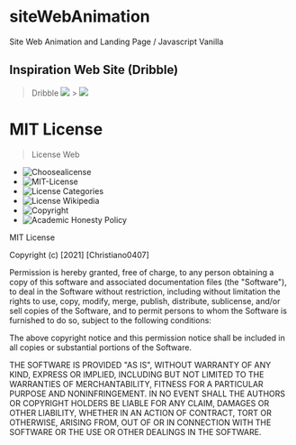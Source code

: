 # siteWebAnimation

Site Web Animation and Landing Page / Javascript Vanilla

## Inspiration Web Site (Dribble)

> Dribble
> ![](https://dribbble.com/shots/17283467-NFT-Web-App) > ![](https://dribbble.com/shots/17248309--ON-Animated-Virtual-Reality-hero-section)

# MIT License

> License Web

- ![Choosealicense](https://choosealicense.com/)
- ![MIT-License](https://choosealicense.com/licenses/mit/)
- ![License Categories](https://www.youtube.com/watch?v=eWtjgfzpt6Y)
- ![License Wikipedia](https://es.wikipedia.org/wiki/Licencia_de_software)
- ![Copyright](https://es.wikipedia.org/wiki/Derecho_de_autor)
- ![Academic Honesty Policy](https://www.freecodecamp.org/news/academic-honesty-policy/)

MIT License

Copyright (c) [2021] [Christiano0407]

Permission is hereby granted, free of charge, to any person obtaining a copy of this software and associated documentation files (the "Software"), to deal in the Software without restriction, including without limitation the rights to use, copy, modify, merge, publish, distribute, sublicense, and/or sell copies of the Software, and to permit persons to whom the Software is furnished to do so, subject to the following conditions:

The above copyright notice and this permission notice shall be included in all copies or substantial portions of the Software.

THE SOFTWARE IS PROVIDED "AS IS", WITHOUT WARRANTY OF ANY KIND, EXPRESS OR IMPLIED, INCLUDING BUT NOT LIMITED TO THE WARRANTIES OF MERCHANTABILITY, FITNESS FOR A PARTICULAR PURPOSE AND NONINFRINGEMENT. IN NO EVENT SHALL THE AUTHORS OR COPYRIGHT HOLDERS BE LIABLE FOR ANY CLAIM, DAMAGES OR OTHER LIABILITY, WHETHER IN AN ACTION OF CONTRACT, TORT OR OTHERWISE, ARISING FROM, OUT OF OR IN CONNECTION WITH THE SOFTWARE OR THE USE OR OTHER DEALINGS IN THE SOFTWARE.

